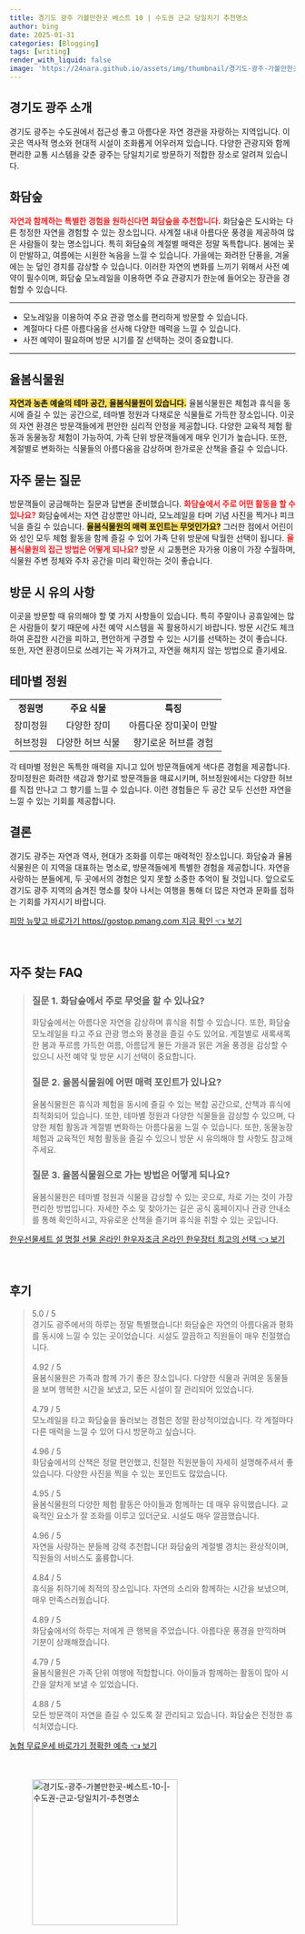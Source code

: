 ```yaml
---
title: 경기도 광주 가볼만한곳 베스트 10 | 수도권 근교 당일치기 추천명소
author: bing
date: 2025-01-31
categories: [Blogging]
tags: [writing]
render_with_liquid: false
image: 'https://24nara.github.io/assets/img/thumbnail/경기도-광주-가볼만한곳-베스트-10-|-수도권-근교-당일치기-추천명소.webp'
---
```



<h2 id='경기도 광주 소개'>경기도 광주 소개</h2>

<p>경기도 광주는 수도권에서 접근성 좋고 아름다운 자연 경관을 자랑하는 지역입니다. 이곳은 역사적 명소와 현대적 시설이 조화롭게 어우러져 있습니다. 다양한 관광지와 함께 편리한 교통 시스템을 갖춘 광주는 당일치기로 방문하기 적합한 장소로 알려져 있습니다.</p>

<h2 id='화담숲'>화담숲</h2>

<p><b><span style="color: #ee2323;">자연과 함께하는 특별한 경험을 원하신다면 화담숲을 추천합니다.</span></b> 화담숲은 도시와는 다른 청정한 자연을 경험할 수 있는 장소입니다. 사계절 내내 아름다운 풍경을 제공하여 많은 사람들이 찾는 명소입니다. 특히 화담숲의 계절별 매력은 정말 독특합니다. 봄에는 꽃이 만발하고, 여름에는 시원한 녹음을 느낄 수 있습니다. 가을에는 화려한 단풍을, 겨울에는 눈 덮인 경치를 감상할 수 있습니다. 이러한 자연의 변화를 느끼기 위해서 사전 예약이 필수이며, 화담숲 모노레일을 이용하면 주요 관광지가 한눈에 들어오는 장관을 경험할 수 있습니다.</p>

<hr />

<ul>
    <li>모노레일을 이용하여 주요 관광 명소를 편리하게 방문할 수 있습니다.</li>
    <li>계절마다 다른 아름다움을 선사해 다양한 매력을 느낄 수 있습니다.</li>
    <li>사전 예약이 필요하며 방문 시기를 잘 선택하는 것이 중요합니다.</li>
</ul>

<hr />

<h2 id='율봄식물원'>율봄식물원</h2>

<p><b><span style="background-color: #ffe066;">자연과 농촌 예술의 테마 공간, 율봄식물원이 있습니다.</span></b> 율봄식물원은 체험과 휴식을 동시에 즐길 수 있는 공간으로, 테마별 정원과 다채로운 식물들로 가득한 장소입니다. 이곳의 자연 환경은 방문객들에게 편안한 심리적 안정을 제공합니다. 다양한 교육적 체험 활동과 동물농장 체험이 가능하여, 가족 단위 방문객들에게 매우 인기가 높습니다. 또한, 계절별로 변화하는 식물들의 아름다움을 감상하며 한가로운 산책을 즐길 수 있습니다.</p>

<h2 id='자주 묻는 질문'>자주 묻는 질문</h2>

<p>방문객들이 궁금해하는 질문과 답변을 준비했습니다. <b><span style="color: #ee2323;">화담숲에서 주로 어떤 활동을 할 수 있나요?</span></b> 화담숲에서는 자연 감상뿐만 아니라, 모노레일을 타며 기념 사진을 찍거나 피크닉을 즐길 수 있습니다. <b><span style="background-color: #ffe066;">율봄식물원의 매력 포인트는 무엇인가요?</span></b> 그러한 점에서 어린이와 성인 모두 체험 활동을 함께 즐길 수 있어 가족 단위 방문에 탁월한 선택이 됩니다. <b><span style="color: #ee2323;">율봄식물원의 접근 방법은 어떻게 되나요?</span></b> 방문 시 교통편은 자가용 이용이 가장 수월하며, 식물원 주변 정체와 주차 공간을 미리 확인하는 것이 좋습니다.</p>

<h2 id='방문 시 유의 사항'>방문 시 유의 사항</h2>

<p>이곳을 방문할 때 유의해야 할 몇 가지 사항들이 있습니다. 특히 주말이나 공휴일에는 많은 사람들이 찾기 때문에 사전 예약 시스템을 꼭 활용하시기 바랍니다. 방문 시간도 체크하여 혼잡한 시간을 피하고, 편안하게 구경할 수 있는 시기를 선택하는 것이 좋습니다. 또한, 자연 환경이므로 쓰레기는 꼭 가져가고, 자연을 해치지 않는 방법으로 즐기세요.</p>

<h2 id='테마별 정원'>테마별 정원</h2>

<table>
    <tr>
        <td style="text-align: center; height: 17px;"><b>정원명</b></td>
        <td style="text-align: center; height: 17px;"><b>주요 식물</b></td>
        <td style="text-align: center; height: 17px;"><b>특징</b></td>
    </tr>
    <tr>
        <td style="text-align: center; height: 17px;">장미정원</td>
        <td style="text-align: center; height: 17px;">다양한 장미</td>
        <td style="text-align: center; height: 17px;">아름다운 장미꽃이 만발</td>
    </tr>
    <tr>
        <td style="text-align: center; height: 17px;">허브정원</td>
        <td style="text-align: center; height: 17px;">다양한 허브 식물</td>
        <td style="text-align: center; height: 17px;">향기로운 허브를 경험</td>
    </tr>
</table>

<p>각 테마별 정원은 독특한 매력을 지니고 있어 방문객들에게 색다른 경험을 제공합니다. 장미정원은 화려한 색감과 향기로 방문객들을 매료시키며, 허브정원에서는 다양한 허브를 직접 만나고 그 향기를 느낄 수 있습니다. 이런 경험들은 두 공간 모두 신선한 자연을 느낄 수 있는 기회를 제공합니다.</p>

<h2 id='결론'>결론</h2>

<p>경기도 광주는 자연과 역사, 현대가 조화를 이루는 매력적인 장소입니다. 화담숲과 율봄식물원은 이 지역을 대표하는 명소로, 방문객들에게 특별한 경험을 제공합니다. 자연을 사랑하는 분들에게, 두 곳에서의 경험은 잊지 못할 소중한 추억이 될 것입니다. 앞으로도 경기도 광주 지역의 숨겨진 명소를 찾아 나서는 여행을 통해 더 많은 자연과 문화를 접하는 기회를 가지시기 바랍니다.</p>


<p><a class="click-button" title="피망 뉴맞고 바로가기 https//gostop.pmang.com 지금 확인" href="https://24nara.github.io/posts/%ED%94%BC%EB%A7%9D-%EB%89%B4%EB%A7%9E%EA%B3%A0-%EB%B0%94%EB%A1%9C%EA%B0%80%EA%B8%B0-httpsgostop.pmang.com-%EC%A7%80%EA%B8%88-%ED%99%95%EC%9D%B8/" rel="dofollow">피망 뉴맞고 바로가기 https//gostop.pmang.com 지금 확인 👈 보기</a></p><br>
<h2 id='자주_찾는_FAQ'>자주 찾는 FAQ</h2>
<div itemscope="" itemtype="https://schema.org/FAQPage"> 
<blockquote> 
<div itemscope="" itemprop="mainEntity" itemtype="https://schema.org/Question"> 
<h3 itemprop="name">질문 1. 화담숲에서 주로 무엇을 할 수 있나요?</h3> 
<div itemscope="" itemprop="acceptedAnswer" itemtype="https://schema.org/Answer"> 
<span itemprop="text"> 
<p>화담숲에서는 아름다운 자연을 감상하며 휴식을 취할 수 있습니다. 또한, 화담숲 모노레일을 타고 주요 관광 명소와 풍경을 즐길 수도 있어요. 계절별로 새록새록한 봄과 푸르름 가득한 여름, 아름답게 물든 가을과 맑은 겨울 풍경을 감상할 수 있으니 사전 예약 및 방문 시기 선택이 중요합니다.</p> 
</span> 
</div> 
</div> 
<div itemscope="" itemprop="mainEntity" itemtype="https://schema.org/Question"> 
<h3 itemprop="name">질문 2. 율봄식물원에 어떤 매력 포인트가 있나요?</h3> 
<div itemscope="" itemprop="acceptedAnswer" itemtype="https://schema.org/Answer"> 
<span itemprop="text"> 
<p>율봄식물원은 휴식과 체험을 동시에 즐길 수 있는 복합 공간으로, 산책과 휴식에 최적화되어 있습니다. 또한, 테마별 정원과 다양한 식물들을 감상할 수 있으며, 다양한 체험 활동과 계절별 변화하는 아름다움을 느낄 수 있습니다. 또한, 동물농장 체험과 교육적인 체험 활동을 즐길 수 있으니 방문 시 유의해야 할 사항도 참고해주세요.</p> 
</span> 
</div> 
</div> 
<div itemscope="" itemprop="mainEntity" itemtype="https://schema.org/Question"> 
<h3 itemprop="name">질문 3. 율봄식물원으로 가는 방법은 어떻게 되나요?</h3> 
<div itemscope="" itemprop="acceptedAnswer" itemtype="https://schema.org/Answer"> 
<span itemprop="text"> 
<p>율봄식물원은 테마별 정원과 식물을 감상할 수 있는 곳으로, 차로 가는 것이 가장 편리한 방법입니다. 자세한 주소 및 찾아가는 길은 공식 홈페이지나 관광 안내소를 통해 확인하시고, 자유로운 산책을 즐기며 휴식을 취할 수 있는 곳입니다.</p> 
</span> 
</div> 
</div> 
</blockquote> 
</div>
<p><a class="click-button" title="한우선물세트 설 명절 선물 온라인 한우자조금 온라인 한우장터 최고의 선택" href="https://24nara.github.io/posts/%ED%95%9C%EC%9A%B0%EC%84%A0%EB%AC%BC%EC%84%B8%ED%8A%B8-%EC%84%A4-%EB%AA%85%EC%A0%88-%EC%84%A0%EB%AC%BC-%EC%98%A8%EB%9D%BC%EC%9D%B8-%ED%95%9C%EC%9A%B0%EC%9E%90%EC%A1%B0%EA%B8%88-%EC%98%A8%EB%9D%BC%EC%9D%B8-%ED%95%9C%EC%9A%B0%EC%9E%A5%ED%84%B0-%EC%B5%9C%EA%B3%A0%EC%9D%98-%EC%84%A0%ED%83%9D/" rel="dofollow">한우선물세트 설 명절 선물 온라인 한우자조금 온라인 한우장터 최고의 선택 👈 보기</a></p><br>
<h2 id='후기'>후기</h2>
<div itemscope itemtype="https://schema.org/Product">
  <blockquote>
  <div itemprop="review" itemscope itemtype="https://schema.org/Review">
      <div itemprop="reviewRating" itemscope itemtype="https://schema.org/Rating"> <span itemprop="ratingValue">5.0</span> / <span itemprop="bestRating">5</span> </div>
      <span itemprop="reviewBody">경기도 광주에서의 하루는 정말 특별했습니다! 화담숲은 자연의 아름다움과 평화를 동시에 느낄 수 있는 곳이었습니다. 시설도 깔끔하고 직원들이 매우 친절했습니다.</span>
  </div>
  <br>
  <div itemprop="review" itemscope itemtype="https://schema.org/Review">
      <div itemprop="reviewRating" itemscope itemtype="https://schema.org/Rating"> <span itemprop="ratingValue">4.92</span> / <span itemprop="bestRating">5</span> </div>
      <span itemprop="reviewBody">율봄식물원은 가족과 함께 가기 좋은 장소입니다. 다양한 식물과 귀여운 동물들을 보며 행복한 시간을 보냈고, 모든 시설이 잘 관리되어 있었습니다.</span>
  </div>
  <br>
  <div itemprop="review" itemscope itemtype="https://schema.org/Review">
      <div itemprop="reviewRating" itemscope itemtype="https://schema.org/Rating"> <span itemprop="ratingValue">4.79</span> / <span itemprop="bestRating">5</span> </div>
      <span itemprop="reviewBody">모노레일을 타고 화담숲을 둘러보는 경험은 정말 환상적이었습니다. 각 계절마다 다른 매력을 느낄 수 있어 다시 방문하고 싶습니다.</span>
  </div>
  <br>
  <div itemprop="review" itemscope itemtype="https://schema.org/Review">
      <div itemprop="reviewRating" itemscope itemtype="https://schema.org/Rating"> <span itemprop="ratingValue">4.96</span> / <span itemprop="bestRating">5</span> </div>
      <span itemprop="reviewBody">화담숲에서의 산책은 정말 편안했고, 친절한 직원분들이 자세히 설명해주셔서 좋았습니다. 다양한 사진을 찍을 수 있는 포인트도 많았습니다.</span>
  </div>
  <br>
  <div itemprop="review" itemscope itemtype="https://schema.org/Review">
      <div itemprop="reviewRating" itemscope itemtype="https://schema.org/Rating"> <span itemprop="ratingValue">4.95</span> / <span itemprop="bestRating">5</span> </div>
      <span itemprop="reviewBody">율봄식물원의 다양한 체험 활동은 아이들과 함께하는 데 매우 유익했습니다. 교육적인 요소가 잘 조화를 이루고 있더군요. 시설도 매우 깔끔했습니다.</span>
  </div>
  <br>
  <div itemprop="review" itemscope itemtype="https://schema.org/Review">
      <div itemprop="reviewRating" itemscope itemtype="https://schema.org/Rating"> <span itemprop="ratingValue">4.96</span> / <span itemprop="bestRating">5</span> </div>
      <span itemprop="reviewBody">자연을 사랑하는 분들께 강력 추천합니다! 화담숲의 계절별 경치는 환상적이며, 직원들의 서비스도 훌륭합니다.</span>
  </div>
  <br>
  <div itemprop="review" itemscope itemtype="https://schema.org/Review">
      <div itemprop="reviewRating" itemscope itemtype="https://schema.org/Rating"> <span itemprop="ratingValue">4.84</span> / <span itemprop="bestRating">5</span> </div>
      <span itemprop="reviewBody">휴식을 취하기에 최적의 장소입니다. 자연의 소리와 함께하는 시간을 보냈으며, 매우 만족스러웠습니다.</span>
  </div>
  <br>
  <div itemprop="review" itemscope itemtype="https://schema.org/Review">
      <div itemprop="reviewRating" itemscope itemtype="https://schema.org/Rating"> <span itemprop="ratingValue">4.89</span> / <span itemprop="bestRating">5</span> </div>
      <span itemprop="reviewBody">화담숲에서의 하루는 저에게 큰 행복을 주었습니다. 아름다운 풍경을 만끽하며 기분이 상쾌해졌습니다.</span>
  </div>
  <br>
  <div itemprop="review" itemscope itemtype="https://schema.org/Review">
      <div itemprop="reviewRating" itemscope itemtype="https://schema.org/Rating"> <span itemprop="ratingValue">4.79</span> / <span itemprop="bestRating">5</span> </div>
      <span itemprop="reviewBody">율봄식물원은 가족 단위 여행에 적합합니다. 아이들과 함께하는 활동이 많아 시간을 알차게 보낼 수 있었습니다.</span>
  </div>
  <br>
  <div itemprop="review" itemscope itemtype="https://schema.org/Review">
      <div itemprop="reviewRating" itemscope itemtype="https://schema.org/Rating"> <span itemprop="ratingValue">4.88</span> / <span itemprop="bestRating">5</span> </div>
      <span itemprop="reviewBody">모든 방문객이 자연을 즐길 수 있도록 잘 관리되고 있습니다. 화담숲은 진정한 휴식처였습니다.</span>
  </div>
  </blockquote>
</div>
<p><a class="click-button" title="농협 무료운세 바로가기 정확한 예측" href="https://24nara.github.io/posts/%EB%86%8D%ED%98%91-%EB%AC%B4%EB%A3%8C%EC%9A%B4%EC%84%B8-%EB%B0%94%EB%A1%9C%EA%B0%80%EA%B8%B0-%EC%A0%95%ED%99%95%ED%95%9C-%EC%98%88%EC%B8%A1/" rel="dofollow">농협 무료운세 바로가기 정확한 예측 👈 보기</a></p><br>
<figure class="image"><img src="https://24nara.github.io/assets/img/thumbnail/경기도-광주-가볼만한곳-베스트-10-|-수도권-근교-당일치기-추천명소.webp" alt="경기도-광주-가볼만한곳-베스트-10-|-수도권-근교-당일치기-추천명소" width="256" height="256"></figure>